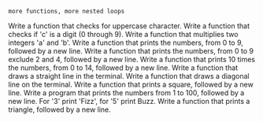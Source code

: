 	more functions, more nested loops

  Write a function that checks for uppercase character.
  Write a function that checks if 'c' is a digit (0 through 9).
  Write a function that multiplies two integers 'a' and 'b'.
  Write a function that prints the numbers, from 0 to 9, followed by a new line.
  Write a function that prints the numbers, from 0 to 9 exclude 2 and 4, followed by a new line.
  Write a function that prints 10 times the numbers, from 0 to 14, followed by a new line.
  Write a function that draws a straight line in the terminal.
  Write a function that draws a diagonal line on the terminal.
  Write a function that prints a square, followed by a new line.
  Write a program that prints the numbers from 1 to 100, followed by a new line. For '3' print 'Fizz', for '5' print Buzz.
  Write a function that prints a triangle, followed by a new line.

